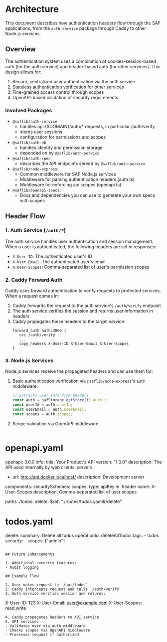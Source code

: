 # Architecture

This document describes how authentication headers flow through the SAF applications, from the `auth-service` package through Caddy to other Node.js services.

## Overview

The authentication system uses a combination of cookies-session-based auth (for the auth service) and header-based auth (for other services). This design allows for:

1. Secure, centralized user authentication via the auth service
2. Stateless authentication verification for other services
3. Fine-grained access control through scopes
4. OpenAPI-based validation of security requirements

### Involved Packages

- `@saflib/auth-service`
  - handles api.{$DOMAIN}/auth/\* requests, in particular /auth/verify
  - stores user sessions
  - configuration for permissions and scopes
- `@saflib/auth-db`
  - handles identity and permission storage
  - depended on by `@saflib/auth-service`
- `@saflib/auth-spec`
  - describes the API endpoints served by `@saflib/auth-service`
- `@saflib/node-express`:
  - Common middleware for SAF Node.js services
  - Middleware for parsing authentication headers (auth.ts)
  - Middleware for enforcing api scopes (openapi.ts)
- `@saflib/openapi-specs`:
  - Docs and dependencies you can use to generate your own specs with scopes

## Header Flow

### 1. Auth Service (`/auth/*`)

The auth service handles user authentication and session management. When a user is authenticated, the following headers are set in responses:

- `X-User-ID`: The authenticated user's ID
- `X-User-Email`: The authenticated user's email
- `X-User-Scopes`: Comma-separated list of user's permission scopes

### 2. Caddy Forward Auth

Caddy uses forward authentication to verify requests to protected services. When a request comes in:

1. Caddy forwards the request to the auth service's `/auth/verify` endpoint
2. The auth service verifies the session and returns user information in headers
3. Caddy propagates these headers to the target service:
   ```caddy
   forward_auth auth:3000 {
      uri /auth/verify
      ...
      copy_headers X-User-ID X-User-Email X-User-Scopes
   }
   ```

### 3. Node.js Services

Node.js services receive the propagated headers and can use them for:

1. Basic authentication verification via `@saflib/node-express`'s `auth` middleware:

   ```typescript
   // Extracts user info from headers
   const auth = safStorage.getStore()!.auth!;
   const userId = auth.userId;
   const userEmail = auth.userEmail;
   const scopes = auth.scopes;
   ```

2. Scope validation via OpenAPI middleware:

   ```yaml

   ```

# openapi.yaml

openapi: 3.0.0
info:
title: Your Product's API
version: "1.0.0"
description: The API used internally by web clients.
servers:

- url: http://api.docker.localhost/
  description: Development server

components:
securitySchemes:
scopes:
type: apiKey
in: header
name: X-User-Scopes
description: Comma-separated list of user scopes

paths:
/todos:
delete:
$ref: "./routes/todos.yaml#/delete"

# todos.yaml

delete:
summary: Delete all todos
operationId: deleteAllTodos
tags: - todos
security: - scopes: ["admin"]

```

## Future Enhancements

1. Additional security features:
- Audit logging

## Example Flow

1. User makes request to `/api/todos`
2. Caddy intercepts request and calls `/auth/verify`
3. Auth service verifies session and returns:
```

X-User-ID: 123
X-User-Email: user@example.com
X-User-Scopes: read,write

```
4. Caddy propagates headers to API service
5. API service:
- Validates user via auth middleware
- Checks scopes via OpenAPI middleware
- Processes request if authorized
```
